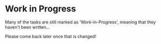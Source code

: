 # Work in Progress

Many of the tasks are still marked as 'Work-in-Progress', meaning that they haven't been written...

Please come back later once that is changed!